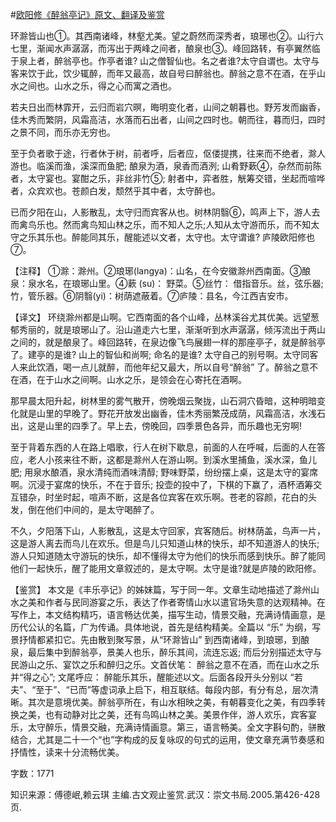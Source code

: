 #[欧阳修《醉翁亭记》原文、翻译及鉴赏](https://www.vrrw.net/wx/14139.html)

环滁皆山也①。其西南诸峰，林壑尤美。望之蔚然而深秀者，琅琊也②。山行六七里，渐闻水声潺潺，而泻出于两峰之间者，酿泉也③。峰回路转，有亭翼然临于泉上者，醉翁亭也。作亭者谁? 山之僧智仙也。名之者谁?太守自谓也。太守与客来饮于此，饮少辄醉，而年又最高，故自号曰醉翁也。醉翁之意不在酒，在乎山水之间也。山水之乐，得之心而寓之酒也。

若夫日出而林霏开，云归而岩穴暝，晦明变化者，山间之朝暮也。野芳发而幽香，佳木秀而繁阴，风霜高洁，水落而石出者，山间之四时也。朝而往，暮而归，四时之景不同，而乐亦无穷也。

至于负者歌于途，行者休于树，前者呼，后者应，伛偻提携，往来而不绝者，滁人游也。临溪而渔，溪深而鱼肥; 酿泉为酒，泉香而酒洌; 山肴野蔌④，杂然而前陈者，太守宴也。宴酣之乐，非丝非竹⑤; 射者中，弈者胜，觥筹交错，坐起而喧哗者，众宾欢也。苍颜白发，颓然乎其中者，太守醉也。

已而夕阳在山，人影散乱，太守归而宾客从也。树林阴翳⑥，鸣声上下，游人去而禽鸟乐也。然而禽鸟知山林之乐，而不知人之乐;人知从太守游而乐，而不知太守之乐其乐也。醉能同其乐，醒能述以文者，太守也。太守谓谁? 庐陵欧阳修也⑦。



【注释】 ①滁：滁州。②琅琊(langya)：山名，在今安徽滁州西南面。③酿泉：泉水名，在琅琊山里。④蔌 (su)： 野菜。⑤丝竹： 借指音乐。丝，弦乐器; 竹，管乐器。⑥阴翳(yi)：树荫遮蔽着。⑦庐陵：县名，今江西吉安市。

【译文】 环绕滁州都是山啊。它西南面的各个山峰，丛林溪谷尤其优美。远望葱郁秀丽的，就是琅琊山了。沿山道走六七里，渐渐听到水声潺潺，倾泻流出于两山之间的，就是酿泉了。峰回路转，在泉边像飞鸟展翅一样的那座亭子，就是醉翁亭了。建亭的是谁? 山上的智仙和尚啊; 命名的是谁? 太守自己的别号啊。太守同客人来此饮酒，喝一点儿就醉，而他年纪又最大，所以自号“醉翁” 了。醉翁之意不在酒，在于山水之间啊。山水之乐，是领会在心寄托在酒啊。

那早晨太阳升起，树林里的雾气散开，傍晚烟云聚拢，山石洞穴昏暗，这种明暗变化就是山里的早晚了。野花开放发出幽香，佳木秀丽繁茂成荫，风霜高洁，水浅石出，这是山里的四季了。早上去，傍晚回，四季景色各异，而乐趣也无穷啊!

至于背着东西的人在路上唱歌，行人在树下歇息，前面的人在呼喊，后面的人在答应，老人小孩来往不断，这都是滁州人在游山啊。到溪水里捕鱼，溪水深，鱼儿肥; 用泉水酿酒，泉水清纯而酒味清醇; 野味野菜，纷纷摆上桌，这是太守的宴席啊。沉浸于宴席的快乐，不在于音乐; 投壶的投中了，下棋的下赢了，酒杯酒筹交互错杂，时坐时起，喧声不断，这是各位宾客在欢乐啊。苍老的容颜，花白的头发，倒在他们中间的，是太守喝醉了。

不久，夕阳落下山，人影散乱，这是太守回家，宾客随后。树林荫盖，鸟声一片，这是游人离去而鸟儿在欢乐。但是鸟儿只知道山林的快乐，却不知道游人的快乐; 游人只知道随太守游玩的快乐，却不懂得太守为他们的快乐而感到快乐。醉了能同他们一起快乐，醒了能用文章叙述的，是太守啊。太守是谁?就是庐陵的欧阳修。

【鉴赏】 本文是《丰乐亭记》的姊妹篇，写于同一年。文章生动地描述了滁州山水之美和作者与民同游宴之乐，表达了作者寄情山水以遣官场失意的达观精神。在写作上，本文结构精巧，语言畅达优美，描写生动，情景交融，充满诗情画意，是历代公认的名篇，广为传诵。具体地说，首先是结构精美。全篇以 “乐” 为纲，写景抒情都紧扣它。先由散到聚写景，从“环滁皆山” 到西南诸峰，到琅琊，到酿泉，最后集中到醉翁亭，景美人也乐，醉乐其间，流连忘返; 而后分别描述太守与民游山之乐、宴饮之乐和醉归之乐。文首伏笔： 醉翁之意不在酒，而在山水之乐并“得之心”; 文尾呼应： 醉能乐其乐，醒能述以文。后面各段开头分别以 “若夫”、“至于”、“已而”等虚词承上启下，相互联结。每段内部，有分有总，层次清晰。其次是意境优美。醉翁亭所在，有山水相映之美，有朝暮变化之美，有四季转换之美，也有动静对比之美，还有鸟鸣山林之美。美景作伴，游人欢乐，宾客宴乐，太守醉乐，情景交融，充满诗情画意。第三，语言畅美。全文字斟句酌，骈散结合，尤其是二十一个“也”字构成的反复咏叹的句式的运用，使文章充满节奏感和抒情性，读来十分流畅优美。

字数：1771

知识来源：傅德岷,赖云琪 主编.古文观止鉴赏.武汉：崇文书局.2005.第426-428页.

